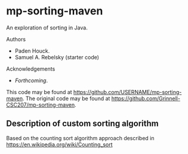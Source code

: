 # mp-sorting-maven

An exploration of sorting in Java.

Authors

* Paden Houck.
* Samuel A. Rebelsky (starter code)

Acknowledgements

* _Forthcoming_.

This code may be found at <https://github.com/USERNAME/mp-sorting-maven>. The original code may be found at <https://github.com/Grinnell-CSC207/mp-sorting-maven>.

Description of custom sorting algorithm
---------------------------------------
Based on the counting sort algorithm approach described in https://en.wikipedia.org/wiki/Counting_sort
